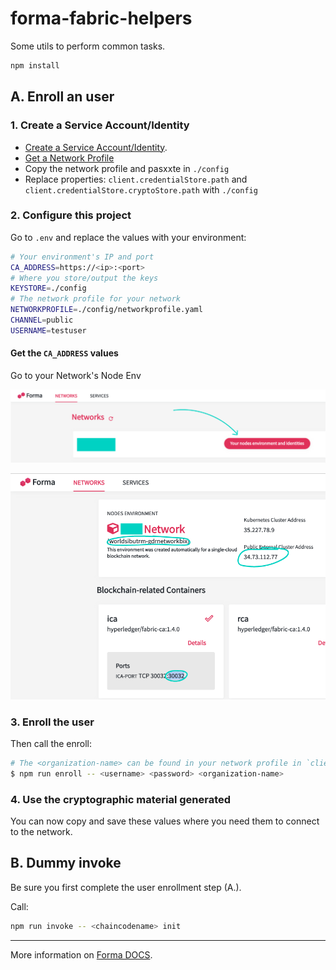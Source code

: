 # forma-fabric-helpers

Some utils to perform common tasks.

```bash
npm install
```

## A. Enroll an user

### 1. Create a Service Account/Identity

* [Create a Service Account/Identity](https://docs.worldsibu.com/article/66-create-a-service-account-identity).
* [Get a Network Profile](https://docs.worldsibu.com/article/66-create-a-service-account-identity#network-profile)
* Copy the network profile and pasxxte in `./config`
* Replace properties: `client.credentialStore.path` and `client.credentialStore.cryptoStore.path` with `./config`

### 2. Configure this project

Go to `.env` and replace the values with your environment:

```bash
# Your environment's IP and port
CA_ADDRESS=https://<ip>:<port>
# Where you store/output the keys
KEYSTORE=./config
# The network profile for your network
NETWORKPROFILE=./config/networkprofile.yaml
CHANNEL=public
USERNAME=testuser
```

#### Get the `CA_ADDRESS` values

Go to your Network's Node Env

![Nodes Environment](images/nodeenv.png?raw=true "Nodes Environment")

![Find Address and port for ICA](images/addresses.png?raw=true "Find Address and port for ICA")

### 3. Enroll the user

Then call the enroll:

```bash
# The <organization-name> can be found in your network profile in `client.organization` or in the second image above in your Nodes Environment.
$ npm run enroll -- <username> <password> <organization-name>
```

### 4. Use the cryptographic material generated

You can now copy and save these values where you need them to connect to the network.

## B. Dummy invoke

Be sure you first complete the user enrollment step (A.).

Call:

```bash
npm run invoke -- <chaincodename> init
```

---

More information on [Forma DOCS](https://docs.worldsibu.com/forma).